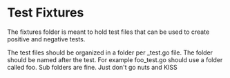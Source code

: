 # Test Fixtures

The fixtures folder is meant to hold test files that can be used to create positive and negative tests.

The test files should be organized in a folder per _test.go file.   The folder should be named after the test.  For example foo_test.go 
should use a folder called foo.  Sub folders are fine. Just don't go nuts and KISS 